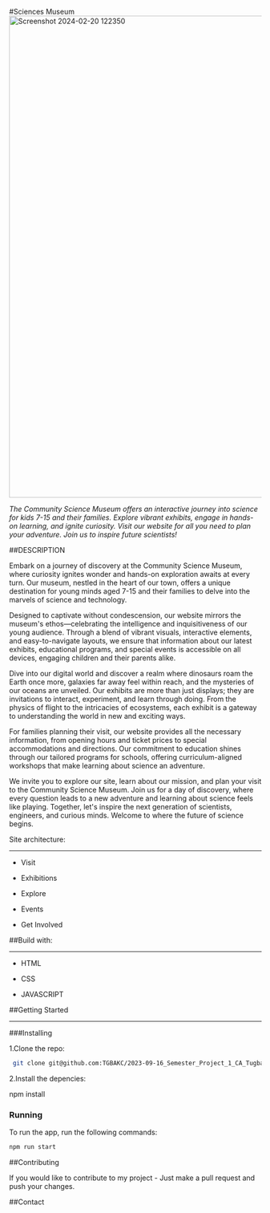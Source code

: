#Sciences Museum
<img width="961" alt="Screenshot 2024-02-20 122350" src="https://github.com/TGBAKC/2023-09-16_Semester_Project_1_CA_Tugba-AKCA/assets/132302938/1f91d4fa-6187-488f-9317-c9ecdb1fd8cc">

*The Community Science Museum offers an interactive journey into science for kids 7-15 and their families. Explore vibrant exhibits, engage in hands-on learning, and ignite curiosity. Visit our website for all you need to plan your adventure. Join us to inspire future scientists!*


##DESCRIPTION

Embark on a journey of discovery at the Community Science Museum, where curiosity ignites wonder and hands-on exploration awaits at every turn. Our museum, nestled in the heart of our town, offers a unique destination for young minds aged 7-15 and their families to delve into the marvels of science and technology.

Designed to captivate without condescension, our website mirrors the museum's ethos—celebrating the intelligence and inquisitiveness of our young audience. Through a blend of vibrant visuals, interactive elements, and easy-to-navigate layouts, we ensure that information about our latest exhibits, educational programs, and special events is accessible on all devices, engaging children and their parents alike.

Dive into our digital world and discover a realm where dinosaurs roam the Earth once more, galaxies far away feel within reach, and the mysteries of our oceans are unveiled. Our exhibits are more than just displays; they are invitations to interact, experiment, and learn through doing. From the physics of flight to the intricacies of ecosystems, each exhibit is a gateway to understanding the world in new and exciting ways.

For families planning their visit, our website provides all the necessary information, from opening hours and ticket prices to special accommodations and directions. Our commitment to education shines through our tailored programs for schools, offering curriculum-aligned workshops that make learning about science an adventure.

We invite you to explore our site, learn about our mission, and plan your visit to the Community Science Museum. Join us for a day of discovery, where every question leads to a new adventure and learning about science feels like playing. Together, let's inspire the next generation of scientists, engineers, and curious minds. Welcome to where the future of science begins.

Site architecture:
___

- Visit

- Exhibitions

- Explore

- Events

- Get Involved


##Build with:
___

- HTML

- CSS

- JAVASCRIPT
  
 
##Getting Started
___ 

###Installing

1.Clone the repo:
```bash
 git clone git@github.com:TGBAKC/2023-09-16_Semester_Project_1_CA_Tugba-AKCA.git
```
2.Install the depencies:

npm install

### Running

To run the app, run the following commands:

```bash
npm run start
```
##Contributing

If you would like to contribute to my project - Just make a pull request and push your changes.

##Contact
